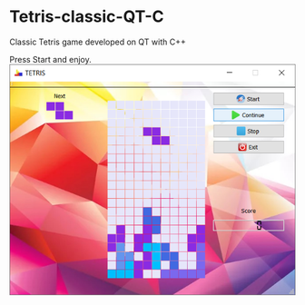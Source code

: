 # Tetris-classic-QT-C
Classic Tetris game developed on QT with C++

Press Start and enjoy.
</b>
![preview](./ReadmeDoc/Tetris.png)
